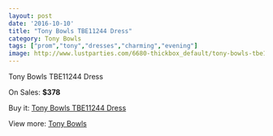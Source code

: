 ```yaml
---
layout: post
date: '2016-10-10'
title: "Tony Bowls TBE11244 Dress"
category: Tony Bowls
tags: ["prom","tony","dresses","charming","evening"]
image: http://www.lustparties.com/6680-thickbox_default/tony-bowls-tbe11244-dress.jpg
---
```

Tony Bowls TBE11244 Dress

On Sales: **$378**
<a href="https://www.lustparties.com/en/tony-bowls/2295-tony-bowls-tbe11244-dress.html"><amp-img layout="responsive" width="600" height="600" src="//www.lustparties.com/6680-thickbox_default/tony-bowls-tbe11244-dress.jpg" alt="Tony Bowls TBE11244 Dress 0" /></a>
<a href="https://www.lustparties.com/en/tony-bowls/2295-tony-bowls-tbe11244-dress.html"><amp-img layout="responsive" width="600" height="600" src="//www.lustparties.com/6681-thickbox_default/tony-bowls-tbe11244-dress.jpg" alt="Tony Bowls TBE11244 Dress 1" /></a>
<a href="https://www.lustparties.com/en/tony-bowls/2295-tony-bowls-tbe11244-dress.html"><amp-img layout="responsive" width="600" height="600" src="//www.lustparties.com/6682-thickbox_default/tony-bowls-tbe11244-dress.jpg" alt="Tony Bowls TBE11244 Dress 2" /></a>

Buy it: [Tony Bowls TBE11244 Dress](https://www.lustparties.com/en/tony-bowls/2295-tony-bowls-tbe11244-dress.html "Tony Bowls TBE11244 Dress")

View more: [Tony Bowls](https://www.lustparties.com/en/5-tony-bowls "Tony Bowls")